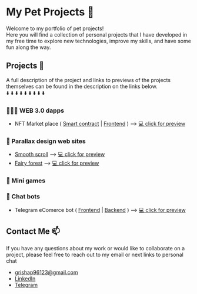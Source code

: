 # My Pet Projects 🐶

Welcome to my portfolio of pet projects!<br />
Here you will find a collection of personal projects that I have developed in my free time to explore new technologies, improve my skills, and have some fun along the way.

## Projects 🚀
A full description of the project and links to previews of the projects themselves can be found in the description on the links below.<br />
⬇️ ⬇️ ⬇️ ⬇️ ⬇️ ⬇️ ⬇️ ⬇️ ⬇️

### 🧑🏽‍💻 WEB 3.0 dapps
- NFT Market place ( [Smart contract](https://github.com/gregory-pet-projects/marketplace-nft-smart-conrtact) | [Frontend]() ) --> [💻 click for preview]()

### 🎨 Parallax design web sites 
- [Smooth scroll](https://github.com/Gregory-incorporated/creative-scroll) --> [💻 click for preview]()
- [Fairy forest](https://github.com/gregory-pet-projects/fairy-forest-parallax) --> [💻 click for preview]()

### 👾 Mini games


### 💬 Chat bots 
- Telegram eComerce bot ( [Frontend](https://github.com/gregory-pet-projects/telegram-bot-shop-frontend) | [Backend](https://github.com/gregory-pet-projects/telegram-bot-shop-backend) ) --> [💻 click for preview]()




## Contact Me 📫

If you have any questions about my work or would like to collaborate on a project, please feel free to reach out to my email or next links to personal chat
- grishap96123@gmail.com
- [LinkedIn](https://www.linkedin.com/in/gregory-petrov/)
- [Telegram](https://t.me/gregoryln)


